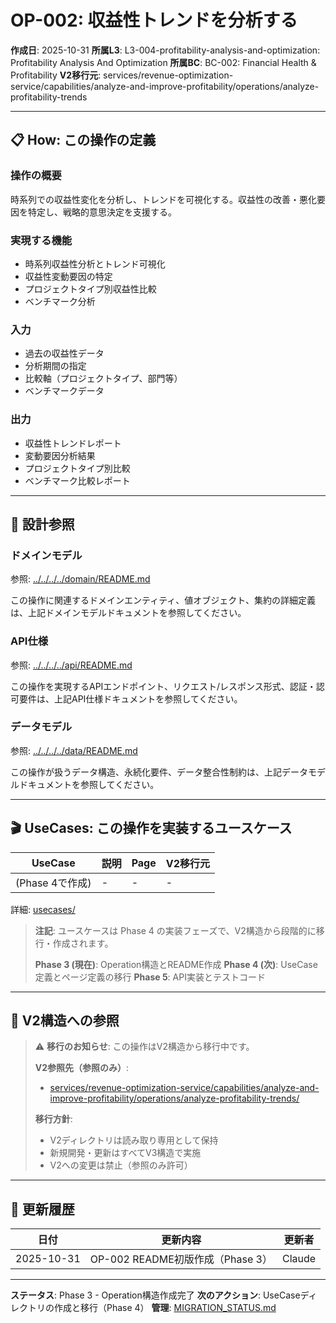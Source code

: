 # OP-002: 収益性トレンドを分析する

**作成日**: 2025-10-31
**所属L3**: L3-004-profitability-analysis-and-optimization: Profitability Analysis And Optimization
**所属BC**: BC-002: Financial Health & Profitability
**V2移行元**: services/revenue-optimization-service/capabilities/analyze-and-improve-profitability/operations/analyze-profitability-trends

---

## 📋 How: この操作の定義

### 操作の概要
時系列での収益性変化を分析し、トレンドを可視化する。収益性の改善・悪化要因を特定し、戦略的意思決定を支援する。

### 実現する機能
- 時系列収益性分析とトレンド可視化
- 収益性変動要因の特定
- プロジェクトタイプ別収益性比較
- ベンチマーク分析

### 入力
- 過去の収益性データ
- 分析期間の指定
- 比較軸（プロジェクトタイプ、部門等）
- ベンチマークデータ

### 出力
- 収益性トレンドレポート
- 変動要因分析結果
- プロジェクトタイプ別比較
- ベンチマーク比較レポート

---

## 🔗 設計参照

### ドメインモデル
参照: [../../../../domain/README.md](../../../../domain/README.md)

この操作に関連するドメインエンティティ、値オブジェクト、集約の詳細定義は、上記ドメインモデルドキュメントを参照してください。

### API仕様
参照: [../../../../api/README.md](../../../../api/README.md)

この操作を実現するAPIエンドポイント、リクエスト/レスポンス形式、認証・認可要件は、上記API仕様ドキュメントを参照してください。

### データモデル
参照: [../../../../data/README.md](../../../../data/README.md)

この操作が扱うデータ構造、永続化要件、データ整合性制約は、上記データモデルドキュメントを参照してください。

---

## 🎬 UseCases: この操作を実装するユースケース

| UseCase | 説明 | Page | V2移行元 |
|---------|------|------|---------|
| (Phase 4で作成) | - | - | - |

詳細: [usecases/](usecases/)

> **注記**: ユースケースは Phase 4 の実装フェーズで、V2構造から段階的に移行・作成されます。
>
> **Phase 3 (現在)**: Operation構造とREADME作成
> **Phase 4 (次)**: UseCase定義とページ定義の移行
> **Phase 5**: API実装とテストコード

---

## 🔗 V2構造への参照

> ⚠️ **移行のお知らせ**: この操作はV2構造から移行中です。
>
> **V2参照先（参照のみ）**:
> - [services/revenue-optimization-service/capabilities/analyze-and-improve-profitability/operations/analyze-profitability-trends/](../../../../../../../services/revenue-optimization-service/capabilities/analyze-and-improve-profitability/operations/analyze-profitability-trends/)
>
> **移行方針**:
> - V2ディレクトリは読み取り専用として保持
> - 新規開発・更新はすべてV3構造で実施
> - V2への変更は禁止（参照のみ許可）

---

## 📝 更新履歴

| 日付 | 更新内容 | 更新者 |
|------|---------|--------|
| 2025-10-31 | OP-002 README初版作成（Phase 3） | Claude |

---

**ステータス**: Phase 3 - Operation構造作成完了
**次のアクション**: UseCaseディレクトリの作成と移行（Phase 4）
**管理**: [MIGRATION_STATUS.md](../../../../MIGRATION_STATUS.md)
